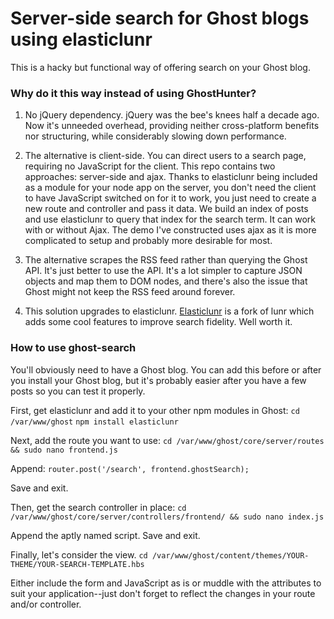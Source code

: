 Server-side search for Ghost blogs using elasticlunr
=========================================================

This is a hacky but functional way of offering search on your Ghost blog.

### Why do it this way instead of using GhostHunter?

1. No jQuery dependency.
jQuery was the bee's knees half a decade ago. Now it's unneeded overhead, providing neither cross-platform benefits nor structuring, while considerably slowing down performance.
    
2. The alternative is client-side.
You can direct users to a search page, requiring no JavaScript for the client.
This repo contains two approaches: server-side and ajax. Thanks to elasticlunr being included as a module for your node app on the server, you don't need the client to have JavaScript switched on for it to work, you just need to create a new route and controller and pass it data. We build an index of posts and use elasticlunr to query that index for the search term. It can work with or without Ajax. The demo I've constructed uses ajax as it is more complicated to setup and probably more desirable for most.
    
3. The alternative scrapes the RSS feed rather than querying the Ghost API.
It's just better to use the API. It's a lot simpler to capture JSON objects and map them to DOM nodes, and there's also the issue that Ghost might not keep the RSS feed around forever.
    
4. This solution upgrades to elasticlunr.
[Elasticlunr](http://elasticlunr.com/ "elasticlunr") is a fork of lunr which adds some cool features to improve search fidelity. Well worth it.
    
    
### How to use ghost-search

You'll obviously need to have a Ghost blog. You can add this before or after you install your Ghost blog, but it's probably easier after you have a few posts so you can test it properly.

First, get elasticlunr and add it to your other npm modules in Ghost:
`cd /var/www/ghost`
`npm install elasticlunr`

Next, add the route you want to use:
`cd /var/www/ghost/core/server/routes && sudo nano frontend.js`

Append:
`router.post('/search', frontend.ghostSearch);`

Save and exit. 

Then, get the search controller in place:
`cd /var/www/ghost/core/server/controllers/frontend/ && sudo nano index.js`

Append the aptly named script. Save and exit.

Finally, let's consider the view.
`cd /var/www/ghost/content/themes/YOUR-THEME/YOUR-SEARCH-TEMPLATE.hbs`

Either include the form and JavaScript as is or muddle with the attributes to suit your application--just don't forget to reflect the changes in your route and/or controller.
